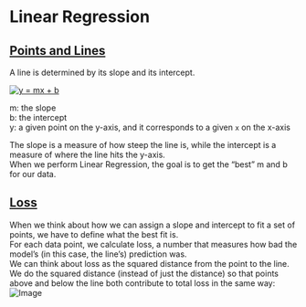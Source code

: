 # Linear Regression

## [Points and Lines](https://www.codecademy.com/paths/finance-python/tracks/regression-for-finance/modules/linear-regression-python-finance/lessons/linear-regression/exercises/points-and-lines)
A line is determined by its slope and its intercept.

<a href="https://www.codecogs.com/eqnedit.php?latex=y&space;=&space;mx&space;&plus;&space;b" target="_blank"><img src="https://latex.codecogs.com/gif.latex?y&space;=&space;mx&space;&plus;&space;b" title="y = mx + b" /></a>

m: the slope<br />
b: the intercept<br />
y: a given point on the y-axis, and it corresponds to a given `x` on the x-axis

The slope is a measure of how steep the line is, while the intercept is a measure of where the line hits the y-axis.<br />
When we perform Linear Regression, the goal is to get the “best” m and b for our data.
## [Loss](https://www.codecademy.com/paths/finance-python/tracks/regression-for-finance/modules/linear-regression-python-finance/lessons/linear-regression/exercises/loss)
When we think about how we can assign a slope and intercept to fit a set of points, we have to define what the best fit is.<br />
For each data point, we calculate loss, a number that measures how bad the model’s (in this case, the line’s) prediction was.<br />
We can think about loss as the squared distance from the point to the line. We do the squared distance (instead of just the distance) so that points above and below the line both contribute to total loss in the same way:
![Image](https://content.codecademy.com/programs/machine-learning/linear-regression/points.svg)

